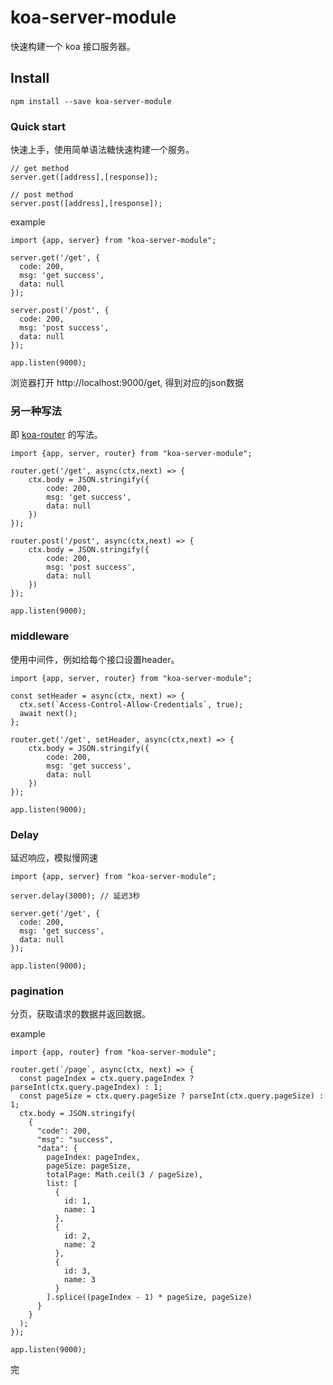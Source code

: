# koa-server-module

快速构建一个 koa 接口服务器。

## Install

```
npm install --save koa-server-module
```

### Quick start
快速上手，使用简单语法糖快速构建一个服务。

```
// get method
server.get([address],[response]);

// post method
server.post([address],[response]);
```

example

```
import {app, server} from "koa-server-module";

server.get('/get', {
  code: 200,
  msg: 'get success',
  data: null
});

server.post('/post', {
  code: 200,
  msg: 'post success',
  data: null
});

app.listen(9000);
```

浏览器打开 http://localhost:9000/get, 得到对应的json数据

### 另一种写法
即 [koa-router](https://github.com/alexmingoia/koa-router/tree/master/) 的写法。

```
import {app, server, router} from "koa-server-module";

router.get('/get', async(ctx,next) => {
    ctx.body = JSON.stringify({
        code: 200,
        msg: 'get success',
        data: null
    })
});

router.post('/post', async(ctx,next) => {
    ctx.body = JSON.stringify({
        code: 200,
        msg: 'post success',
        data: null
    })
});

app.listen(9000);
```

### middleware
使用中间件，例如给每个接口设置header。

```
import {app, server, router} from "koa-server-module";

const setHeader = async(ctx, next) => {
  ctx.set(`Access-Control-Allow-Credentials`, true);
  await next();
};

router.get('/get', setHeader, async(ctx,next) => {
    ctx.body = JSON.stringify({
        code: 200,
        msg: 'get success',
        data: null
    })
});

app.listen(9000);
```

### Delay
延迟响应，模拟慢网速

```
import {app, server} from "koa-server-module";

server.delay(3000); // 延迟3秒

server.get('/get', {
  code: 200,
  msg: 'get success',
  data: null
});

app.listen(9000);
```

### pagination
分页，获取请求的数据并返回数据。

example

```
import {app, router} from "koa-server-module";

router.get(`/page`, async(ctx, next) => {
  const pageIndex = ctx.query.pageIndex ? parseInt(ctx.query.pageIndex) : 1;
  const pageSize = ctx.query.pageSize ? parseInt(ctx.query.pageSize) : 1;
  ctx.body = JSON.stringify(
    {
      "code": 200,
      "msg": "success",
      "data": {
        pageIndex: pageIndex,
        pageSize: pageSize,
        totalPage: Math.ceil(3 / pageSize),
        list: [
          {
            id: 1,
            name: 1
          },
          {
            id: 2,
            name: 2
          },
          {
            id: 3,
            name: 3
          }
        ].splice((pageIndex - 1) * pageSize, pageSize)
      }
    }
  );
});

app.listen(9000);
```

完
